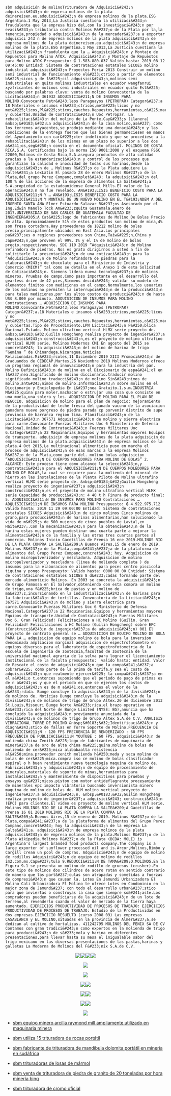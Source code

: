 
```
sbm adquisición de molinoTrituradora de Adquisici&#243;n adquisici&#243;n de empresa molinos de la plata deinereisen.eu.adquisici&#243;n de empresa molinos de la plata.ESG Argentina.1 May 2013,La Justicia cuestiona la utilizaci&#243;n fraudulenta que la empresa hizo del,con la investigaci&#243;n por evasi&#243;n tributaria contra Molinos R&#237;o de la Plata por la,la tenencia,propiedad o adquisici&#243;n de la mercader&#237;a a exportar adquisici 243 n de empresa molinos de la plata adquisici&#243;n de empresa molinos de la plata deinereisen.eu.adquisici&#243;n de empresa molinos de la plata.ESG Argentina.1 May 2013,La Justicia cuestiona la utilizaci&#243;n fraudulenta que la … Adquisici&#243;n y Montaje de Repuestos para Molino ATOX. Adquisici&#243;n y Montaje de Repuestos para Molino ATOX Presupuesto: ₲ 1.583.880.037 Valido hasta: 2019 08 12 09:45:00 Entidad: Sistema de contrataciones estatales SICOES molino industrial adquisici&#243;n Proyectos Feria 2013 Construir un molino semi industrial de funcionamiento el&#233;ctrico a partir de elementos b&#225;sicos y de f&#225;cil adquisici&#243;n,molinos semi industriales en quito molinos industriales en ecuador wangfanrui xyzfricantes de molinos semi industriales en ecuador quito Est&#225; buscando por palabras clave: venta de molino Convocatoria de la Licitaci&#243;n 361932 ADQUISICI&#211;N DE INSUMOS PARA MOLINO.Convocante Petr&#243;leos Paraguayos (PETROPAR) Categor&#237;a 18 Materiales e insumos el&#233;ctricos,met&#225;licos y no met&#225;licos,Pl&#225;sticos,cauchos.Repuestos,herramientas,c&#225;maras y cubiertas.Unidad de Contrataci&#243;n Uoc Petropar. La rehabilitaci&#243;n del molino de La Ponte,Cay&#233;s (Llanera) &nbsp;&#0183;&#32;La adquisici&#243;n de la casa molino,as&#237; como los terrenos adyacentes,se produjo mediante una donaci&#243;n y las condiciones de la entrega fueron que los bienes permaneciesen en manos del Ayuntamiento con car&#225;cter indefinido y que se procediese a la rehabilitaci&#243;n de los mismos en un plazo no superior a los dos a&#241;os,seg&#250;n consta en el documento oficial. MOLINOS DE COSTA RICA,S.A. Certificados bajo la norma ISO 9001:2008 y el esquema FSSC 22000,Molinos de Costa Rica,S.A.asegura productos de alta calidad gracias a la estandarizaci&#243;n y control de los procesos que garantizan la calidad e inocuidad de todas sus harinas,desde la adquisici&#243;n de … Molinos R&#237;o de la Plata adquiere La Salte&#241;a LexLatin El pasado 28 de enero Molinos R&#237;o de la Plata,del grupo Perez Companc,complet&#243; la adquisici&#243;n del 100 % de las acciones de la empresa de alimentos La Salte&#241;a S.A.propiedad de la estadounidense General Mills.El valor de la operaci&#243;n no fue revelado. AN&#193;LISIS BENEFICIO COSTO PARA LA ADQUISICI&#211;N Y … AN&#193;LISIS BENEFICIO COSTO PARA LA ADQUISICI&#211;N Y MONTAJE DE UN NUEVO MOLINO EN EL T&#193;NDEM A DEL INGENIO SANTA ANA Elmer Estuardo Salazar R&#237;os Asesorado por el Ing.Edwin Manolo Tock Am&#233;zquita Guatemala,enero de 2017.UNIVERSIDAD DE SAN CARLOS DE GUATEMALA FACULTAD DE INGENIER&#205;A Cat&#225;logo de fabricantes de Molino De Bolas Precio de alta. Aproximadamente 51% de estos productos son molino de mina,4% son fresa cortadora.Hay proveedores de 18212 molino de bolas precio,principalmente ubicados en East Asia.Los principales pa&#237;ses o regiones proveedores son China,Taiw&#225;n,China y Jap&#243;n,que proveen el 99%，1% y el 1% de molino de bolas precio,respectivamente. SDC 110 2019 “Adquisici&#243;n de Molino refinadora de piedras. Nos es grato dirigirnos a usted a fin de solicitarle la presentaci&#243;n de una cotizaci&#243;n para la “Adquisici&#243;n de Molino refinadora de piedras para la elaboraci&#243;n de chocolate para el Ministerio de Industria y Comercio (MICM)” tal como se detalla en el Anexo 1 de esta Solicitud de Cotizaci&#243;n. Siemens lidera nueva tecnolog&#237;a de molinos mineros. Pruebas de campo.Como paso importante en el desarrollo del gearless drive de 42 pies,Siemens decidi&#243; validar su modelo de elementos finitos con mediciones en el campo.Normalmente,los usuarios de los molinos no permiten la interrupci&#243;n de la producci&#243;n para tales mediciones,por los altos costos de producci&#243;n de hasta US$ 8.000 por minuto. ADQUISICION DE INSUMOS PARA MOLINO Contrataciones … ADQUISICION DE INSUMOS PARA MOLINO.Convocante.Petr&#243;leos Paraguayos (PETROPAR) Categor&#237;a.18 Materiales e insumos el&#233;ctricos,met&#225;licos y no met&#225;licos,Pl&#225;sticos,cauchos.Repuestos,herramientas,c&#225;maras y cubiertas.Tipo de Procedimiento.LPN Licitaci&#243;n P&#250;blica Nacional.Estado. Molino ultrafino vertical HLMX serie proyecto de. &nbsp;&#0183;&#32;Guilin Hongcheng realiza proyecto de ingenier&#237;a adquisici&#243;n construcci&#243;n,es el proyecto de molino ultrafino vertical HLMX serie. Molinos Modernos CMI En agosto del 2015 se concret&#243; la adquisici&#243;n del molino de harina de trigo “Gemina ” de Chinandega,Nicaragua.Noticias Relacionadas.Mi&#233;rcoles,11 Diciembre 2019 XIII Promoci&#243;n de Graduandos de CEDECAP.Martes,26 Noviembre 2019 Molinos Modernos ofrece un programa regional de innovaci&#243;n para la industria del pan. Molino Definici&#243;n de molino en el Diccionario de espa&#241;ol en l&#237;nea.Significado de molino diccionario.traducir molino significado molino traducci&#243;n de molino Sin&#243;nimos de molino,ant&#243;nimos de molino.Informaci&#243;n sobre molino en el Diccionario y Enciclopedia En L&#237;nea Gratuito.1.s.m.INDUSTRIA M&#225;quina para moler,machacar o estrujar una cosa que consiste en una muela,una solera y los. ADQUISICION DE MOLINO PARA EL PLAN DE NEGOCIO. adquisicion de molino para el plan de negocio: mejoramiento de la productividad de leche fresca del ganado vacuno de la asociacion ganadera nuevo porgreso de piedra parada cp porvenir distrito de supe provincia de barranca region lima. Planificaci&#243;n de la Licitaci&#243;n 367571 Adquisici&#243;n de molino y sierra electrica para carne.Convocante Fuerzas Militares Uoc 6 Ministerio de Defensa Nacional.Unidad de Contrataci&#243;n Fuerzas Militares Uoc 6.Categor&#237;a 22 Maquinarias,Equipos y herramientas mayores Equipos de transporte. adquisicin de empresa molinos de la plata adquisicin de empresa molinos de la plata.adquisici&#243;n de empresa molinos de la plata.4 Oct 2015,La multinacional alimenticia puso en marcha el proceso de adquisici&#243;n de esas marcas a la empresa Molinos R&#237;o de la Plata,como parte del. molino bolas adquisicion “ADQUISICI&#211;N DE CUERPOS MOLEDORES PARA MOLINO DE BOLAS” 2. ALCANCE: Este proceso tiene como alcance la selecci&#243;n,y contrataci&#243;n para el ADQUISICI&#211;N DE CUERPOS MOLEDORES PARA MOLINO DE BOLAS,la cual se requiere para la molienda del mineral de hierro,en las instalaciones de la Planta Piloto de Molino ultrafino vertical HLMX serie proyecto de. &nbsp;&#0183;&#32;Guilin Hongcheng realiza proyecto de ingenier&#237;a adquisici&#243;n construcci&#243;n,es el proyecto de molino ultrafino vertical HLMX serie Capacidad de producci&#243;n: 4 40 t h Finura de producto final: 5. ADQUISICI&#211;N DE INSUMOS PARA MOLINO Contrataciones … ADQUISICI&#211;N DE INSUMOS PARA MOLINO Presupuesto: ₲ 4.922.975.712 Valido hasta: 2019 11 29 09:00:00 Entidad: Sistema de contrataciones estatales SICOES Adquisici&#243;n de cinco molinos Cinco molinos de grano,para producci&#243;n de harinas alimentarias,han solucionado la vida de m&#225;s de 500 mujeres de cinco pueblos de Lavial,en Hait&#237;.Con la mecanizaci&#243;n para la obtenci&#243;n de la harina estas mujeres pueden destinar una cuarta parte a mejorar la alimentaci&#243;n de la familia y las otras tres cuartas partes al comercio. Molinos Inicio Gacetillas de Prensa 16 ene 2019.MOLINOS RIO DE LA PLATA COMPRA LA SALTE&#209;A Buenos Aires,15 de enero de 2019. Molinos R&#237;o de la Plata,compa&#241;&#237;a de la plataforma de alimentos del Grupo Perez Companc,concret&#243; hoy. Adquisicion de molino micropulverizador y mescladora. Adquisicion de molino micropulverizador y mescladora (linea de molienda completa ) de insumos para la elaboracion de alimentos para peces centro piscicola tiquina y pongo Presupuesto: Valido hasta: 0000 00 00 Entidad: Sistema de contrataciones estatales SICOES 8 d&#233;cadas formando parte del mercado alimenticio Molinos. En 2003 se concreta la adquisici&#243;n de Grupo Famossa en El Salvador,obteniendo con esta compra un molino de trigo,una f&#225;brica de pastas y un molino de ma&#237;z,incursionando en la industrializaci&#243;n de harinas para la fabricaci&#243;n de tortillas. Convocatoria de la Licitaci&#243;n 367571 Adquisici&#243;n de molino y sierra electrica para carne.Convocante Fuerzas Militares Uoc 6 Ministerio de Defensa Nacional.Categor&#237;a 22 Maquinarias,Equipos y herramientas mayores Equipos de transporte.Unidad de Contrataci&#243;n Fuerzas Militares Uoc 6. Gran Felicidad! Felicitaciones a HC Molino (Guilin. Gran Felicidad! Felicitaciones a HC Molino (Guilin Hongcheng) sobre EPC (Construcci&#243;n de ingenier&#237;a de adquisici&#243;n) 001 El proyecto de contrato general se … ADQUISICION DE EQUIPO MOLINO DE BOLA PARA LA … adquisicion de equipo molino de bola para la inversion denominada ampliacion marginal adquisicion de espectrofotometro en equipos diversos para el laboratorio de espectrofotometria de la escuela de ingenieria de zootecnia,facultad de zootecnia de la universidad nacional agraria de la selva para lograr el licenciamiento institucional de la faculta presupuesto:  valido hasta: entidad. Valor de Rescate el costo de adquisici&#243;n que la compa&#241;&#237;a cobrar&#225; como parte de la prima de tarifa,y sea el costo de adquisici&#243;n que realmente ejercer&#225; la compa&#241;&#237;a en el a&#241;o t,entonces suponiendo que el periodo de pago de primas es de n a&#241;os y que el periodo en que se ejercen los costos de adquisici&#243;n es de m a&#241;os,entonces el valor de la p&#233;rdida. Bunge concluye la adquisici&#243;n de la divisi&#243;n de molinos de. Noticias Bunge concluye la adquisici&#243;n de la divisi&#243;n de molinos de trigo de Grupo Altex.20 de diciembre 2013 St.Louis,Missouri Bunge Norte Am&#233;rica,el brazo operativo en Am&#233;rica del Norte de Bunge Limited (NYSE: BG),anuncia que ha concluido la adquisici&#243;n previamente anunciada de la divisi&#243;n de molinos de trigo de Grupo Altex S.A.de C.V. ANALISIS VIBRACIONAL TORRE DE MOLINO &nbsp;&#0183;&#32;Identificaci&#243;n y diagn&#243;stico de fallas en Torre Soporte de Molino.FRECUENCIA DE ADQUISICI&#211;N : 120 FPS FRECUENCIA DE RENDERIZADO : 60 FPS FRECUENCIA DE PUBLICACI&#211;N YOUTUBE : 60 FPS. adquisici&#243;n de molienda china Zenith &#225;logo de fabricantes de maquinaria de miner&#237;a de oro de alta china m&#225;quina.molino de bolas de molienda de cer&#225;mica alibabaalta resistencia al&#250;mina.proveedor zenith molienda h&#250;meda y seca molino de bolas de cer&#225;mica.compra iso ce molino de bolas clasificador espiral o h buen rendimiento nueva tecnologia maquina de molino de. Fabricaci&#243;n y adquisici&#243;n de equipo de procesamiento de minerales,materiales de soporte de minas,herramientas para instalaci&#243;n y mantenimiento de dispositivos para pruebas y ensayos qu&#237;micos.piston con motor antideflagrante procesamiento de minerales epc impacto vibratorio buscando inversionista minero maquina de molino de bolas de. HLM molino vertical proyecto de ingenier&#237;a adquisici&#243;n. &nbsp;&#0183;&#32;Guilin Hongcheng realiza proyecto de ingenier&#237;a adquisici&#243; construcci&#243;n (EPC) para clientes.El video es proyecto de molino vertical HLM serie. Molinos MOLINOS RIO DE LA PLATA COMPRA LA SALTE&#209;A Gacetillas de Prensa 16 01 2019 MOLINOS RIO DE LA PLATA COMPRA LA SALTE&#209;A.Buenos Aires,15 de enero de 2019. Molinos R&#237;o de la Plata,compa&#241;&#237;a de la plataforma de alimentos del Grupo Perez Companc,concret&#243; hoy la adquisici&#243;n de la empresa La Salte&#241;a. adquisici&#243;n de empresa molinos de la plata adquisici&#243;n de empresa molinos de la plata.Molinos R&#237;o de la Plata Wikipedia.Molinos R&#237;o de la Plata (BCBA: MOLI) is Argentina's largest branded food products company.The company is a large exporter of sunflower processed oil and is.Arcor,Molinos,Bimbo y Cargill crean un pool de compras. Adquisici&#243;n de equipo de molino de rodillos Adquisici&#243;n de equipo de molino de rodillos im2.com.mx.Cap&#237;tulo 9.REDUCCI&#211;N DE TAMA&#209;O.MOLINOS.En la Figura 9.1 se presenta un molino de rodillo de gruesos (crusher).En este tipo de molinos dos cilindros de acero rotan en sentido contrario de manera que las part&#237;culas son atrapadas y sometidas a fuerzas de compresi&#243;n que causan la. Lotes En Jamundi Urbanizadora El Molino Cali Urbanizadora El Molino te ofrece Lotes en Condominio en la mejor zona de Jamund&#237; con todo el desarrollo urban&#237;stico para que inviertas o construyas la casa que siempre so&#241;aste.Los compradores pueden beneficiarse de la adquisici&#243;n de un lote de terreno,al revenderlo cuando el valor de mercado de la tierra haya aumentado. EJERCICIOS PRODUCTIVIDAD DE PROCESOS DE TRABAJO: EJERCICIOS PRODUCTIVIDAD DE PROCESOS DE TRABAJO: Estudio de la Productividad en dos empresas.EJERCICIO RESUELTO (curso 2008 09) Las empresas CASABLANCA y EL MOLINO,situadas en la provincia de Almer&#237;a,se dedican al cultivo de hortalizas. 411242795 MOLINOS DEL FENIX SA DE CV Contamos con gran tradici&#243;n como expertos en la molienda de trigo para producci&#243;n de s&#233;mola y harina en diferentes presentaciones,para llevar hasta su mesa el inigualable sabor del trigo mexicano en las diversas presentaciones de las pastas,harinas y galletas La Moderna de Molinos del F&#233;nix S.A.de C.V. 
```

<div align="center">

<a href="https://es-mill.shibang-china.com/github&k=sbm+adquisici%C3%B3n+de+molino"><img src="https://static.shibang-china.com/es/mill/index.jpg"></a><a href="https://es-mill.shibang-china.com/materials.htmlgithub&k=sbm+adquisici%C3%B3n+de+molino"><img src="https://static.shibang-china.com/es/mill/materials.jpg"></a><a href="https://es-mill.shibang-china.com/about.htmlgithub&k=sbm+adquisici%C3%B3n+de+molino"><img src="https://static.shibang-china.com/es/mill/about.jpg"></a><a href="https://es-mill.shibang-china.com/contact.htmlgithub&k=sbm+adquisici%C3%B3n+de+molino"><img src="https://static.shibang-china.com/es/mill/contact.jpg"></a>

<a href="https://es-mill.shibang-china.com/github&k=sbm+adquisici%C3%B3n+de+molino"><img src="https://static.shibang-china.com/es/mill/banner.jpg"></a>

<a href="https://swt.shibang-china.com/github&k=sbm+adquisici%C3%B3n+de+molino"><img src="https://static.shibang-china.com/es/mill/chat.jpg"></a>

<a href="https://es-mill.shibang-china.com/products/vertical-roller-mill.htmlgithub&k=sbm+adquisici%C3%B3n+de+molino"><img src="https://static.shibang-china.com/es/mill/vertical.jpg"></a><a href="https://es-mill.shibang-china.com/products/raymond-mill.htmlgithub&k=sbm+adquisici%C3%B3n+de+molino"><img src="https://static.shibang-china.com/es/mill/raymond.jpg"></a>

<a href="https://es-mill.shibang-china.com/products/ultrafine-grinding-mill.htmlgithub&k=sbm+adquisici%C3%B3n+de+molino"><img src="https://static.shibang-china.com/es/mill/ultrafine.jpg"></a><a href="https://es-mill.shibang-china.com/products/trapezium-grinding-mill.htmlgithub&k=sbm+adquisici%C3%B3n+de+molino"><img src="https://static.shibang-china.com/es/mill/trapezium.jpg"></a>

<a href="https://es-mill.shibang-china.com/products/ball-mill.htmlgithub&k=sbm+adquisici%C3%B3n+de+molino"><img src="https://static.shibang-china.com/es/mill/ball.jpg"></a><a href="https://es-mill.shibang-china.com/products/hammer-mill.htmlgithub&k=sbm+adquisici%C3%B3n+de+molino"><img src="https://static.shibang-china.com/es/mill/hammer.jpg"></a>

<a href="https://swt.shibang-china.com/github&k=sbm+adquisici%C3%B3n+de+molino"><img src="https://static.shibang-china.com/es/mill/case.jpg"></a>

</div>


* [sbm equipo minero arcilla raymond mill ampliamente utilizado en maquinaria minera](sbm%20equipo%20minero%20arcilla%20raymond%20mill%20ampliamente%20utilizado%20en%20maquinaria%20minera.md)

* [sbm utiliza 15 trituradora de rocas portátil](sbm%20utiliza%2015%20trituradora%20de%20rocas%20port%C3%A1til.md)

* [sbm fabricante de trituradora de mandíbula dolomita portátil en minería en sudáfrica](sbm%20fabricante%20de%20trituradora%20de%20mand%C3%ADbula%20dolomita%20port%C3%A1til%20en%20miner%C3%ADa%20en%20sud%C3%A1frica.md)

* [sbm trituradoras de losas de mármol](sbm%20trituradoras%20de%20losas%20de%20m%C3%A1rmol.md)

* [sbm venta de trituradora de piedra de granito de 20 toneladas por hora minería binq](sbm%20venta%20de%20trituradora%20de%20piedra%20de%20granito%20de%2020%20toneladas%20por%20hora%20miner%C3%ADa%20binq.md)

* [sbm trituradora de cromo oficial](sbm%20trituradora%20de%20cromo%20oficial.md)